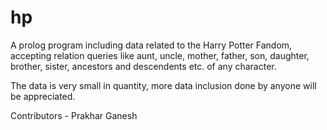 # hp

A prolog program including data related to the Harry Potter Fandom, accepting relation queries like aunt, uncle, mother, father, son, daughter, brother, sister, ancestors and descendents etc. of any character.

The data is very small in quantity, more data inclusion done by anyone will be appreciated.

Contributors - Prakhar Ganesh
